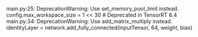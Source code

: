 main.py:25: DeprecationWarning: Use set_memory_pool_limit instead.
  config.max_workspace_size = 1 << 30  # Deprecated in TensorRT 8.4
main.py:34: DeprecationWarning: Use add_matrix_multiply instead.
  identityLayer = network.add_fully_connected(inputTensor, 64, weight, bias)
